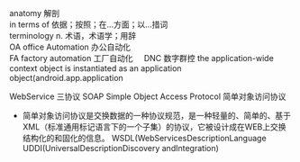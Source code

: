 anatomy 解剖    
in terms of 依据；按照；在…方面；以…措词    
terminology n. 术语，术语学；用辞       
OA office Automation 办公自动化       
FA factory automation 工厂自动化     
DNC 数字群控
the application-wide context object is instantiated as an application object(android.app.application

WebService 三协议
SOAP Simple Object Access Protocol 简单对象访问协议
* 简单对象访问协议是交换数据的一种协议规范，是一种轻量的、简单的、基于XML（标准通用标记语言下的一个子集）的协议，它被设计成在WEB上交换结构化的和固化的信息。
WSDL(WebServicesDescriptionLanguage
UDDI(UniversalDescriptionDiscovery andIntegration)
